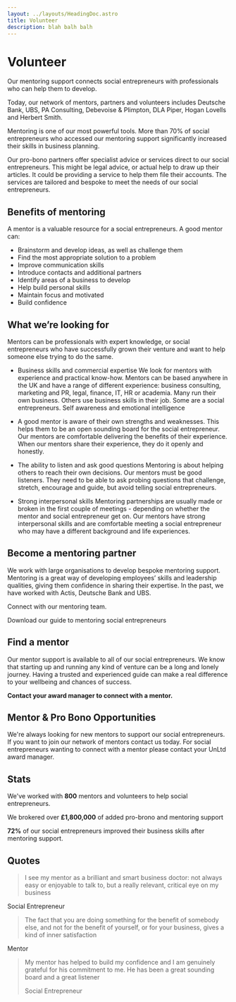 ```yaml
---
layout: ../layouts/HeadingDoc.astro
title: Volunteer
description: blah balh balh
---
```


# Volunteer

Our mentoring support connects social entrepreneurs with professionals who can help them to develop.

Today, our network of mentors, partners and volunteers includes Deutsche Bank, UBS, PA Consulting, Debevoise & Plimpton, DLA Piper, Hogan Lovells and Herbert Smith.

Mentoring is one of our most powerful tools. More than 70% of social entrepreneurs who accessed our mentoring support significantly increased their skills in business planning.

Our pro-bono partners offer specialist advice or services direct to our social entrepreneurs. This might be legal advice, or actual help to draw up their articles. It could be providing a service to help them file their accounts. The services are tailored and bespoke to meet the needs of our social entrepreneurs.

## Benefits of mentoring

A mentor is a valuable resource for a social entrepreneurs. A good mentor can:

- Brainstorm and develop ideas, as well as challenge them
- Find the most appropriate solution to a problem
- Improve communication skills
- Introduce contacts and additional partners
- Identify areas of a business to develop
- Help build personal skills
- Maintain focus and motivated
- Build confidence

## What we’re looking for

Mentors can be professionals with expert knowledge, or social entrepreneurs who have successfully grown their venture and want to help someone else trying to do the same.

- Business skills and commercial expertise
  We look for mentors with experience and practical know-how. Mentors can be based anywhere in the UK and have a range of different experience: business consulting, marketing and PR, legal, finance, IT, HR or academia. Many run their own business. Others use business skills in their job. Some are a social entrepreneurs.
  Self awareness and emotional intelligence

- A good mentor is aware of their own strengths and weaknesses. This helps them to be an open sounding board for the social entrepreneur. Our mentors are comfortable delivering the benefits of their experience. When our mentors share their experience, they do it openly and honestly.

- The ability to listen and ask good questions
  Mentoring is about helping others to reach their own decisions. Our mentors must be good listeners. They need to be able to ask probing questions that challenge, stretch, encourage and guide, but avoid telling social entrepreneurs.

- Strong interpersonal skills
  Mentoring partnerships are usually made or broken in the first couple of meetings - depending on whether the mentor and social entrepreneur get on. Our mentors have strong interpersonal skills and are comfortable meeting a social entrepreneur who may have a different background and life experiences.

## Become a mentoring partner

We work with large organisations to develop bespoke mentoring support. Mentoring is a great way of developing employees’ skills and leadership qualities, giving them confidence in sharing their expertise. In the past, we have worked with Actis, Deutsche Bank and UBS.

Connect with our mentoring team.

Download our guide to mentoring social entrepreneurs

## Find a mentor

Our mentor support is available to all of our social entrepreneurs. We know that starting up and running any kind of venture can be a long and lonely journey. Having a trusted and experienced guide can make a real difference to your wellbeing and chances of success.

**Contact your award manager to connect with a mentor.**

## Mentor & Pro Bono Opportunities

We're always looking for new mentors to support our social entrepreneurs. If you want to join our network of mentors contact us today. For social entrepreneurs wanting to connect with a mentor please contact your UnLtd award manager.

## Stats

We've worked with **800** mentors and volunteers to help social entrepreneurs.

We brokered over **£1,800,000** of added pro-brono and mentoring support

**72%** of our social entrepreneurs improved their business skills after mentoring support.

## Quotes

> I see my mentor as a brilliant and smart business doctor: not always easy or enjoyable to talk to, but a really relevant, critical eye on my business

Social Entrepreneur

> The fact that you are doing something for the benefit of somebody else, and not for the benefit of yourself, or for your business, gives a kind of inner satisfaction

Mentor

> My mentor has helped to build my confidence and I am genuinely grateful for his commitment to me. He has been a great sounding board and a great listener
>
> Social Entrepreneur
